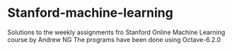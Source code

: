 # Stanford-machine-learning
Solutions to the weekly assignments fro Stanford Online Machine Learning course by Andrew NG
The programs have been done using Octave-6.2.0
